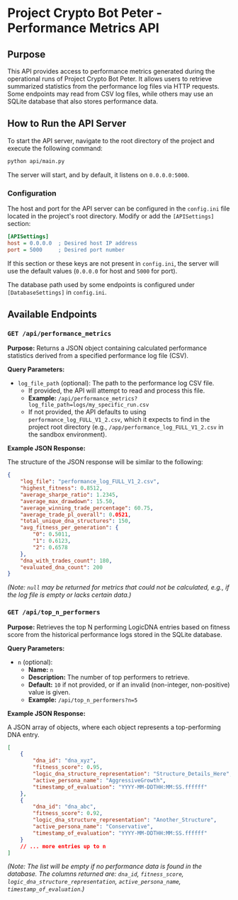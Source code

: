 # Project Crypto Bot Peter - Performance Metrics API

## Purpose

This API provides access to performance metrics generated during the operational runs of Project Crypto Bot Peter. It allows users to retrieve summarized statistics from the performance log files via HTTP requests. Some endpoints may read from CSV log files, while others may use an SQLite database that also stores performance data.

## How to Run the API Server

To start the API server, navigate to the root directory of the project and execute the following command:

```bash
python api/main.py
```

The server will start, and by default, it listens on `0.0.0.0:5000`.

### Configuration

The host and port for the API server can be configured in the `config.ini` file located in the project's root directory. Modify or add the `[APISettings]` section:

```ini
[APISettings]
host = 0.0.0.0  ; Desired host IP address
port = 5000     ; Desired port number
```

If this section or these keys are not present in `config.ini`, the server will use the default values (`0.0.0.0` for host and `5000` for port).

The database path used by some endpoints is configured under `[DatabaseSettings]` in `config.ini`.

## Available Endpoints

### `GET /api/performance_metrics`

**Purpose:** Returns a JSON object containing calculated performance statistics derived from a specified performance log file (CSV).

**Query Parameters:**

*   `log_file_path` (optional): The path to the performance log CSV file.
    *   If provided, the API will attempt to read and process this file.
    *   **Example:** `/api/performance_metrics?log_file_path=logs/my_specific_run.csv`
    *   If not provided, the API defaults to using `performance_log_FULL_V1_2.csv`, which it expects to find in the project root directory (e.g., `/app/performance_log_FULL_V1_2.csv` in the sandbox environment).

**Example JSON Response:**

The structure of the JSON response will be similar to the following:

```json
{
    "log_file": "performance_log_FULL_V1_2.csv",
    "highest_fitness": 0.8512,
    "average_sharpe_ratio": 1.2345,
    "average_max_drawdown": 15.50,
    "average_winning_trade_percentage": 60.75,
    "average_trade_pl_overall": 0.0521,
    "total_unique_dna_structures": 150,
    "avg_fitness_per_generation": {
        "0": 0.5011,
        "1": 0.6123,
        "2": 0.6578
    },
    "dna_with_trades_count": 180,
    "evaluated_dna_count": 200
}
```
*(Note: `null` may be returned for metrics that could not be calculated, e.g., if the log file is empty or lacks certain data.)*

### `GET /api/top_n_performers`

**Purpose:** Retrieves the top N performing LogicDNA entries based on fitness score from the historical performance logs stored in the SQLite database.

**Query Parameters:**

*   `n` (optional):
    *   **Name:** `n`
    *   **Description:** The number of top performers to retrieve.
    *   **Default:** `10` if not provided, or if an invalid (non-integer, non-positive) value is given.
    *   **Example:** `/api/top_n_performers?n=5`

**Example JSON Response:**

A JSON array of objects, where each object represents a top-performing DNA entry.

```json
[
    {
        "dna_id": "dna_xyz",
        "fitness_score": 0.95,
        "logic_dna_structure_representation": "Structure_Details_Here",
        "active_persona_name": "AggressiveGrowth",
        "timestamp_of_evaluation": "YYYY-MM-DDTHH:MM:SS.ffffff"
    },
    {
        "dna_id": "dna_abc",
        "fitness_score": 0.92,
        "logic_dna_structure_representation": "Another_Structure",
        "active_persona_name": "Conservative",
        "timestamp_of_evaluation": "YYYY-MM-DDTHH:MM:SS.ffffff"
    }
    // ... more entries up to n
]
```
*(Note: The list will be empty if no performance data is found in the database. The columns returned are: `dna_id`, `fitness_score`, `logic_dna_structure_representation`, `active_persona_name`, `timestamp_of_evaluation`.)*
